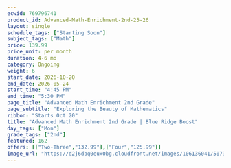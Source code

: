 ```yaml
---
ecwid: 769796741
product_id: Advanced-Math-Enrichment-2nd-25-26
layout: single
schedule_tags: ["Starting Soon"]
subject_tags: ["Math"]
price: 139.99
price_unit: per month
duration: 4-6 mo
category: Ongoing
weight: 6
start_date: 2026-10-20
end_date: 2026-05-24
start_time: "4:45 PM"
end_time: "5:30 PM"
page_title: "Advanced Math Enrichment 2nd Grade"
page_subtitle: "Exploring the Beauty of Mathematics"
ribbon: "Starts Oct 20"
title: "Advanced Math Enrichment 2nd Grade | Blue Ridge Boost"
day_tags: ["Mon"]
grade_tags: ["2nd"]
featured: 162
offers: [["Two-Three","132.99"],["Four","125.99"]]
image_url: "https://d2j6dbq0eux0bg.cloudfront.net/images/106136041/5073228669.png"
---
```

